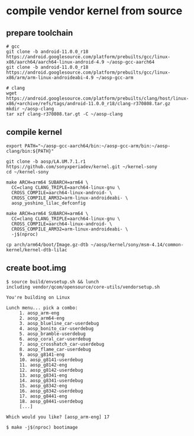 # compile vendor kernel from source

## prepare toolchain

    # gcc
    git clone -b android-11.0.0_r18 https://android.googlesource.com/platform/prebuilts/gcc/linux-x86/aarch64/aarch64-linux-android-4.9 ~/aosp-gcc-aarch64
    git clone -b android-11.0.0_r18 https://android.googlesource.com/platform/prebuilts/gcc/linux-x86/arm/arm-linux-androideabi-4.9 ~/aosp-gcc-arm

    # clang
    wget https://android.googlesource.com/platform/prebuilts/clang/host/linux-x86/+archive/refs/tags/android-11.0.0_r18/clang-r370808.tar.gz
    mkdir ~/aosp-clang
    tar xzf clang-r370808.tar.gt -C ~/aosp-clang

## compile kernel

    export PATH="~/aosp-gcc-aarch64/bin:~/aosp-gcc-arm/bin:~/aosp-clang/bin:${PATH}"

    git clone -b aosp/LA.UM.7.1.r1 https://github.com/sonyxperiadev/kernel.git ~/kernel-sony
    cd ~/kernel-sony

    make ARCH=arm64 SUBARCH=arm64 \
      CC=clang CLANG_TRIPLE=aarch64-linux-gnu \
      CROSS_COMPILE=aarch64-linux-android- \
      CROSS_COMPILE_ARM32=arm-linux-androideabi- \
      aosp_yoshino_lilac_defconfig

    make ARCH=arm64 SUBARCH=arm64 \
      CC=clang CLANG_TRIPLE=aarch64-linux-gnu \
      CROSS_COMPILE=aarch64-linux-android- \
      CROSS_COMPILE_ARM32=arm-linux-androideabi- \
      -j$(nproc)

    cp arch/arm64/boot/Image.gz-dtb ~/aosp/kernel/sony/msm-4.14/common-kernel/kernel-dtb-lilac

## create boot.img

    $ source build/envsetup.sh && lunch
    including vendor/qcom/opensource/core-utils/vendorsetup.sh
    
    You're building on Linux
    
    Lunch menu... pick a combo:
         1. aosp_arm-eng
         2. aosp_arm64-eng
         3. aosp_blueline_car-userdebug
         4. aosp_bonito_car-userdebug
         5. aosp_bramble-userdebug
         6. aosp_coral_car-userdebug
         7. aosp_crosshatch_car-userdebug
         8. aosp_flame_car-userdebug
         9. aosp_g8141-eng
         10. aosp_g8141-userdebug
         11. aosp_g8142-eng
         12. aosp_g8142-userdebug
         13. aosp_g8341-eng
         14. aosp_g8341-userdebug
         15. aosp_g8342-eng
         16. aosp_g8342-userdebug
         17. aosp_g8441-eng
         18. aosp_g8441-userdebug
         [...]

    Which would you like? [aosp_arm-eng] 17

    $ make -j$(nproc) bootimage
